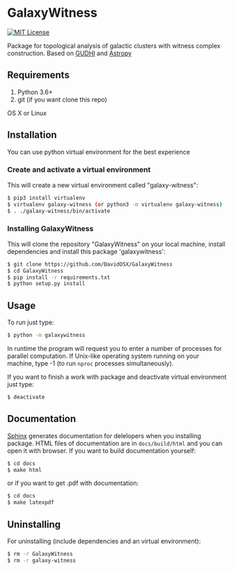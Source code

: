 # GalaxyWitness
[![MIT License](https://img.shields.io/badge/license-MIT-blue.svg?style=flat)](http://choosealicense.com/licenses/mit/)


Package for topological analysis of galactic clusters with witness complex construction. Based on [GUDHI](https://gudhi.inria.fr) and [Astropy](https://www.astropy.org)

## Requirements
1. Python 3.6+
2. git (if you want clone this repo)

OS X or Linux

## Installation
You can use python virtual environment for the best experience
### Create and activate a virtual environment
This will create a new virtual environment called "galaxy-witness":
```sh
$ pip3 install virtualenv
$ virtualenv galaxy-witness (or python3 -m virtualenv galaxy-witness)
$ . ./galaxy-witness/bin/activate
```       
### Installing GalaxyWitness
This will clone the repository "GalaxyWitness" on your local machine, install dependencies and install this package 'galaxywitness':
```sh
$ git clone https://github.com/DavidOSX/GalaxyWitness
$ cd GalaxyWitness
$ pip install -r requirements.txt
$ python setup.py install
```
## Usage
To run just type:
```sh   
$ python -m galaxywitness
```

In runtime the program will request you to enter a number of processes for parallel computation. If Unix-like operating system running on your machine, type -1 (to run <code>nproc</code> processes simultaneously). 

If you want to finish a work with package and deactivate virtual environment just type:
```sh
$ deactivate
```
## Documentation
[Sphinx](https://www.sphinx-doc.org/en/master/index.html) generates documentation for delelopers when you installing package. HTML files of documentation are in <code>docs/build/html</code> and you can open it with browser. 
If you want to build documentation yourself:
```sh
$ cd docs
$ make html
```
or if you want to get .pdf with documentation:
 ```sh
$ cd docs
$ make latexpdf
 ```

## Uninstalling
For uninstalling (include dependencies and an virtual environment):
```sh
$ rm -r GalaxyWitness
$ rm -r galaxy-witness
```
